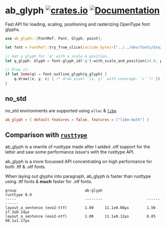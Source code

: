 ab_glyph
[![crates.io](https://img.shields.io/crates/v/ab_glyph.svg)](https://crates.io/crates/ab_glyph)
[![Documentation](https://docs.rs/ab_glyph/badge.svg)](https://docs.rs/ab_glyph)
========
Fast API for loading, scaling, positioning and rasterizing OpenType font glyphs.

```rust
use ab_glyph::{FontRef, Font, Glyph, point};

let font = FontRef::try_from_slice(include_bytes!("../../dev/fonts/Exo2-Light.otf"))?;

// Get a glyph for 'q' with a scale & position.
let q_glyph: Glyph = font.glyph_id('q').with_scale_and_position(24.0, point(100.0, 0.0));

// Draw it.
if let Some(q) = font.outline_glyph(q_glyph) {
    q.draw(|x, y, c| { /* draw pixel `(x, y)` with coverage: `c` */ });
}
```

## no_std
no_std environments are supported using `alloc` & [`libm`](https://github.com/rust-lang/libm).
```toml
ab_glyph = { default-features = false, features = ["libm-math"] }
```

## Comparison with [`rusttype`](https://gitlab.redox-os.org/redox-os/rusttype)
ab_glyph is a rewrite of rusttype made after I added .otf support for the latter and saw some performance issue's
with the rusttype API.

ab_glyph is a more focussed API concentrating on high performance for both .ttf & .otf fonts.

When laying out glyphs into paragraph, ab_glyph is faster than rusttype using .ttf fonts &
**much** faster for .otf fonts.

```
group                               ab-glyph                    rusttype 0.9
-----                               --------                    ------------
layout_a_sentence (exo2-ttf)        1.00     11.1±0.08µs        1.56     17.3±0.14µs
layout_a_sentence (exo2-otf)        1.00     11.1±0.12µs        8.85     98.1±1.17µs
```
